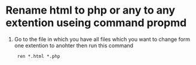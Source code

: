 # Rename html to php or any to any extention useing command propmd

1. Go to the file in which you have all files which you want to change form one extention to anohter then run this command

        ren *.html *.php